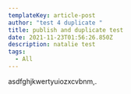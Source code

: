 ```yaml
---
templateKey: article-post
author: "test 4 duplicate "
title: publish and duplicate test
date: 2021-11-23T01:56:26.850Z
description: natalie test
tags:
  - All
---
```

asdfghjkwertyuiozxcvbnm,.